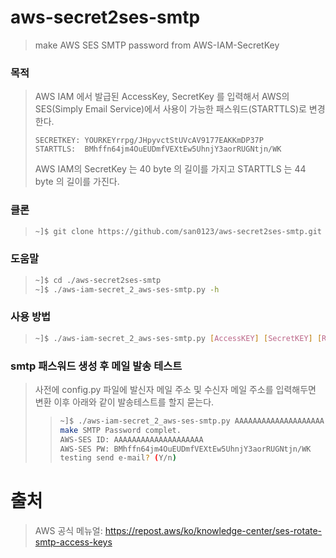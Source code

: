 # aws-secret2ses-smtp
> make AWS SES SMTP password from AWS-IAM-SecretKey
### 목적
> AWS IAM 에서 발급된 AccessKey, SecretKey 를 입력해서 AWS의 SES(Simply Email Service)에서 사용이 가능한 패스워드(STARTTLS)로 변경한다.
> ```text
> SECRETKEY: YOURKEYrrpg/JHpyvctStUVcAV9177EAKKmDP37P
> STARTTLS:  BMhffn64jm4OuEUDmfVEXtEw5UhnjY3aorRUGNtjn/WK
> ```
> AWS IAM의 SecretKey 는 40 byte 의 길이를 가지고 STARTTLS 는 44 byte 의 길이를 가진다.
### 클론
> ```bash 
> ~]$ git clone https://github.com/san0123/aws-secret2ses-smtp.git
> ```
### 도움말
> ```bash
> ~]$ cd ./aws-secret2ses-smtp
> ~]$ ./aws-iam-secret_2_aws-ses-smtp.py -h
> ```
### 사용 방법
> ```bash
> ~]$ ./aws-iam-secret_2_aws-ses-smtp.py [AccessKEY] [SecretKEY] [REGION]
> ```
### smtp 패스워드 생성 후 메일 발송 테스트
> 사전에 config.py 파일에 발신자 메일 주소 및 수신자 메일 주소를 입력해두면 변환 이후 아래와 같이 발송테스트를 할지 묻는다.
>> ```bash
>> ~]$ ./aws-iam-secret_2_aws-ses-smtp.py AAAAAAAAAAAAAAAAAAAA YOURKEYrrpg/JHpyvctStUVcAV9177EAKKmDP37P us-east-1
>> make SMTP Password complet.
>> AWS-SES ID: AAAAAAAAAAAAAAAAAAAA
>> AWS-SES PW: BMhffn64jm4OuEUDmfVEXtEw5UhnjY3aorRUGNtjn/WK
>> testing send e-mail? (Y/n)
>> ```
# 출처
> AWS 공식 메뉴얼: https://repost.aws/ko/knowledge-center/ses-rotate-smtp-access-keys
